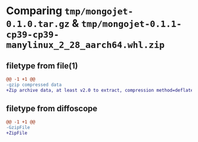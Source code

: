 # Comparing `tmp/mongojet-0.1.0.tar.gz` & `tmp/mongojet-0.1.1-cp39-cp39-manylinux_2_28_aarch64.whl.zip`

## filetype from file(1)

```diff
@@ -1 +1 @@
-gzip compressed data
+Zip archive data, at least v2.0 to extract, compression method=deflate
```

## filetype from diffoscope

```diff
@@ -1 +1 @@
-GzipFile
+ZipFile
```

